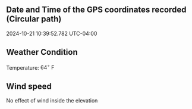## Date and Time of the GPS coordinates recorded (Circular path)
2024-10-21 10:39:52.782 UTC-04:00

## Weather Condition
Temperature: $64^\circ\ \text{F}$

## Wind speed
No effect of wind inside the elevation 
